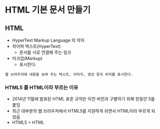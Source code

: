 # HTML 기본 문서 만들기
## HTML
- HyperText Markup Language 의 약자
- 하이퍼 텍스트(HyperText)
  - 문서를 서로 연결해 주는 링크
- 마크업(Markup)
  - 표시한다.
```
웹 브라우저에 내용을 보여 주는 텍스트, 이미지, 영상 등의 위치를 표시한다.
```

### HTML5 를 HTML이라 부르는 이유
- 2014년 11월에 발표된 HTML 표준 규약은 이전 버전과 구별하기 위해 한동안 5를 붙임
- 최근 대부분의 웹 브라우저에서 HTML5를 지원하게 되면서 HTML이라 부르게 되었음
- HTML5 = HTML 